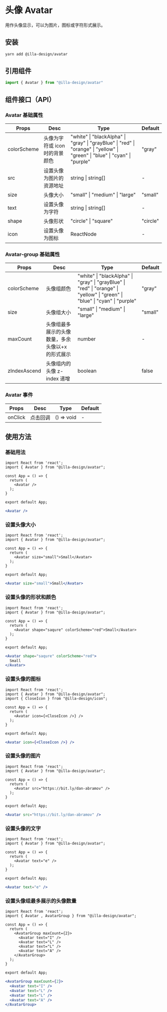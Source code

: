 # 头像 Avatar

用作头像显示，可以为图片，图标或字符形式展示。

## 安装

```bash
yarn add @illa-design/avatar
```

## 引用组件

```jsx
import { Avatar } from "@illa-design/avatar"
```

## 组件接口（API）

### Avatar 基础属性

| Props       | Desc                           | Type                                                                                                                        | Default  |
| ----------- | ------------------------------ | --------------------------------------------------------------------------------------------------------------------------- | -------- |
| colorScheme | 头像为字符或 icon 时的背景颜色 | "white" \| "blackAlpha" \| "gray" \| "grayBlue" \| "red" \| "orange" \| "yellow" \| "green" \| "blue" \| "cyan" \| "purple" | "gray"   |
| src         | 设置头像为图片的资源地址       | string \| string[]                                                                                                          | -        |
| size        | 头像大小                       | "small" \| "medium" \| "large"                                                                                              | "small"  |
| text        | 设置头像为字符                 | string \| string[]                                                                                                          | -        |
| shape       | 头像形状                       | "circle" \| "square"                                                                                                        | "circle" |
| icon        | 设置头像为图标                 | ReactNode                                                                                                                   | -        |

### Avatar-group 基础属性

| Props        | Desc                                              | Type                                                                                                                        | Default |
| ------------ | ------------------------------------------------- | --------------------------------------------------------------------------------------------------------------------------- | ------- |
| colorScheme  | 头像组颜色                                        | "white" \| "blackAlpha" \| "gray" \| "grayBlue" \| "red" \| "orange" \| "yellow" \| "green" \| "blue" \| "cyan" \| "purple" | "gray"  |
| size         | 头像组大小                                        | "small" \| "medium" \| "large"                                                                                              | "small" |
| maxCount     | 头像组最多展示的头像数量，多余头像以+x 的形式展示 | number                                                                                                                      | -       |
| zIndexAscend | 头像组内的头像 z-index 递增                       | boolean                                                                                                                     | false   |

### Avatar 事件

| Props   | Desc     | Type       | Default |
| ------- | -------- | ---------- | ------- |
| onClick | 点击回调 | () => void | -       |

## 使用方法

### 基础用法

```SnackPlayer dependencies=@illa-design/avatar
import React from 'react';
import { Avatar } from "@illa-design/avatar";

const App = () => {
  return (
    <Avatar />
  );
}

export default App;

```

```jsx
<Avatar />
```

### 设置头像大小

```SnackPlayer dependencies=@illa-design/avatar
import React from 'react';
import { Avatar } from "@illa-design/avatar";

const App = () => {
  return (
    <Avatar size="small">Small</Avatar>
  );
}

export default App;

```

```jsx
<Avatar size="small">Small</Avatar>
```

### 设置头像的形状和颜色

```SnackPlayer dependencies=@illa-design/avatar
import React from 'react';
import { Avatar } from "@illa-design/avatar";

const App = () => {
  return (
    <Avatar shape="saqure" colorScheme="red">Small</Avatar>
  );
}

export default App;

```

```jsx
<Avatar shape="saqure" colorScheme="red">
  Small
</Avatar>
```

### 设置头像的图标

```SnackPlayer dependencies=@illa-design/avatar,@illa-design/icon
import React from 'react';
import { Avatar } from "@illa-design/avatar";
import { CloseIcon } from "@illa-design/icon";

const App = () => {
  return (
    <Avatar icon={<CloseIcon />} />
  );
}

export default App;

```

```jsx
<Avatar icon={<CloseIcon />} />
```

### 设置头像的图片

```SnackPlayer dependencies=@illa-design/avatar
import React from 'react';
import { Avatar } from "@illa-design/avatar";

const App = () => {
  return (
    <Avatar src="https://bit.ly/dan-abramov" />
  );
}

export default App;

```

```jsx
<Avatar src="https://bit.ly/dan-abramov" />
```

### 设置头像的文字

```SnackPlayer dependencies=@illa-design/avatar
import React from 'react';
import { Avatar } from "@illa-design/avatar";

const App = () => {
  return (
    <Avatar text="e" />
  );
}

export default App;

```

```jsx
<Avatar text="e" />
```

### 设置头像组最多展示的头像数量

```SnackPlayer dependencies=@illa-design/avatar
import React from 'react';
import { Avatar , AvatarGroup } from "@illa-design/avatar";

const App = () => {
  return (
    <AvatarGroup maxCount={2}>
      <Avatar text="I" />
      <Avatar text="L" />
      <Avatar text="L" />
      <Avatar text="A" />
    </AvatarGroup>
  );
}

export default App;

```

```jsx
<AvatarGroup maxCount={2}>
  <Avatar text="I" />
  <Avatar text="L" />
  <Avatar text="L" />
  <Avatar text="A" />
</AvatarGroup>
```
